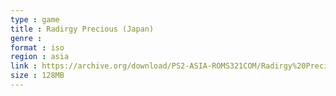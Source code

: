 ```yaml
---
type : game
title : Radirgy Precious (Japan)
genre : 
format : iso
region : asia
link : https://archive.org/download/PS2-ASIA-ROMS321COM/Radirgy%20Precious%20%28Japan%29.7z
size : 128MB
---
```


